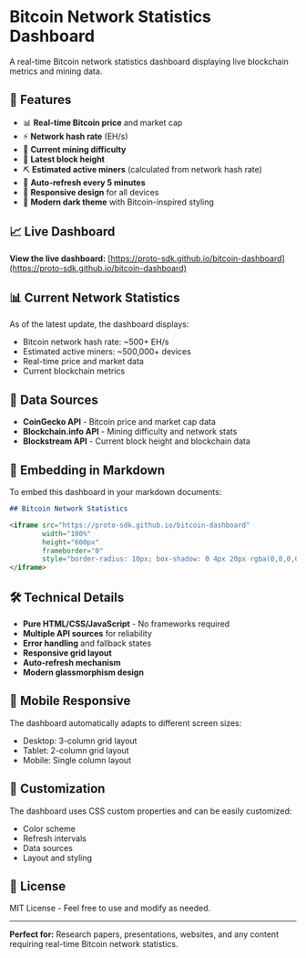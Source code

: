 # Bitcoin Network Statistics Dashboard

A real-time Bitcoin network statistics dashboard displaying live blockchain metrics and mining data.

## 🚀 Features

- 📊 **Real-time Bitcoin price** and market cap
- ⚡ **Network hash rate** (EH/s) 
- 🎯 **Current mining difficulty**
- 🧱 **Latest block height**
- ⛏️ **Estimated active miners** (calculated from network hash rate)
- 🔄 **Auto-refresh every 5 minutes**
- 📱 **Responsive design** for all devices
- 🎨 **Modern dark theme** with Bitcoin-inspired styling

## 📈 Live Dashboard

**View the live dashboard:** [https://proto-sdk.github.io/bitcoin-dashboard](https://proto-sdk.github.io/bitcoin-dashboard)

## 📊 Current Network Statistics

As of the latest update, the dashboard displays:
- Bitcoin network hash rate: ~500+ EH/s
- Estimated active miners: ~500,000+ devices
- Real-time price and market data
- Current blockchain metrics

## 🔗 Data Sources

- **CoinGecko API** - Bitcoin price and market cap data
- **Blockchain.info API** - Mining difficulty and network stats  
- **Blockstream API** - Current block height and blockchain data

## 📝 Embedding in Markdown

To embed this dashboard in your markdown documents:

```markdown
## Bitcoin Network Statistics

<iframe src="https://proto-sdk.github.io/bitcoin-dashboard" 
        width="100%" 
        height="600px" 
        frameborder="0"
        style="border-radius: 10px; box-shadow: 0 4px 20px rgba(0,0,0,0.1);">
</iframe>
```

## 🛠 Technical Details

- **Pure HTML/CSS/JavaScript** - No frameworks required
- **Multiple API sources** for reliability
- **Error handling** and fallback states
- **Responsive grid layout**
- **Auto-refresh mechanism**
- **Modern glassmorphism design**

## 📱 Mobile Responsive

The dashboard automatically adapts to different screen sizes:
- Desktop: 3-column grid layout
- Tablet: 2-column grid layout  
- Mobile: Single column layout

## 🎨 Customization

The dashboard uses CSS custom properties and can be easily customized:
- Color scheme
- Refresh intervals
- Data sources
- Layout and styling

## 📄 License

MIT License - Feel free to use and modify as needed.

---

**Perfect for:** Research papers, presentations, websites, and any content requiring real-time Bitcoin network statistics.
